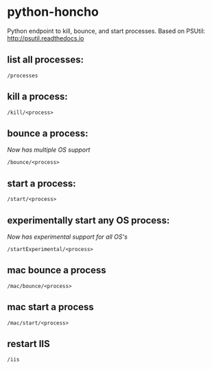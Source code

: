 # python-honcho
Python endpoint to kill, bounce, and start processes. Based on PSUtil: http://psutil.readthedocs.io

## list all processes:
`/processes`

## kill a process:
`/kill/<process>`

## bounce a process:
_Now has multiple OS support_

`/bounce/<process>`

## start a process:
`/start/<process>`

## experimentally start any OS process:
_Now has experimental support for all OS's_

`/startExperimental/<process>`

## mac bounce a process
`/mac/bounce/<process>`

## mac start a process
`/mac/start/<process>`

## restart IIS
`/iis`
